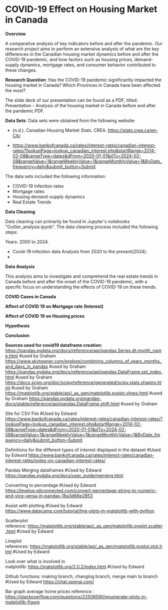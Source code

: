 # COVID-19 Effect on Housing Market in Canada

**Overview**

A comparative analysis of key indicators before and after the pandemic. Our research project aims to perform an extensive analysis of what are the key differences in the Canadian housing market dynamics before and after the COVID-19 pandemic, and how factors such as housing prices, demand-supply dynamics, mortgage rates, and consumer behavior contributed to these changes.

**Research Question**: Has the COVID-19 pandemic significantly impacted the housing market in Canada? Which Provinces in Canada have been affected the most? 

The slide deck of our presentation can be found as a PDF, titled: Presentation - Analysis of the housing market in Canada before and after the pandemic.PDF.

**Data Sets**: Data sets were obtained from the following website:

- (n.d.). Canadian Housing Market Stats. CREA. https://stats.crea.ca/en-CA/

- https://www.bankofcanada.ca/rates/interest-rates/canadian-interest-rates/?lookupPage=lookup_canadian_interest.php&startRange=2014-02-08&rangeType=dates&dFrom=2020-01-01&dTo=2024-02-08&rangeValue=1&rangeWeeklyValue=1&rangeMonthlyValue=1&ByDate_frequency=daily&submit_button=Submit

The data sets included the following information:
- COVID-19 Infection rates
- Mortgage rates
- Housing demand-supply dynamics
- Real Estate Trends

**Data Cleaning**

Data cleaning can primarily be found in Jupyter's notebooks "Outlier_analysis.ipynb". The data cleaning process included the following steps:

Years: 2000 to 2024.
- Covid-19 infection data Analysis from 2020 to the present(2024).
- 


**Data Analysis**

This analysis aims to investigate and comprehend the real estate trends in Canada before and after the onset of the COVID-19 pandemic, with a specific focus on understanding the effects of COVID-19 on these trends.

**COVID Cases in Canada**

**Affect of COVID 19 on Mortgage rate (Interest)**

**Affect of COVID 19 on Housing prices**

**Hypothesis**

**Conclusion**

**Sources used for covid19 dataframe creation:**
https://pandas.pydata.org/docs/reference/api/pandas.Series.dt.month_name.html #used by Graham
https://www.skytowner.com/explore/combining_columns_of_years_months_and_days_in_pandas #used by Graham
https://pandas.pydata.org/docs/reference/api/pandas.DataFrame.set_index.html #used by Graham
https://docs.scipy.org/doc/scipy/reference/generated/scipy.stats.shapiro.html #used by Graham
https://matplotlib.org/stable/api/_as_gen/matplotlib.pyplot.vlines.html #used by Graham
https://pandas.pydata.org/pandas-docs/stable/reference/api/pandas.DataFrame.shift.html #used by Graham

Site for CSV File #Used by Edward
https://www.bankofcanada.ca/rates/interest-rates/canadian-interest-rates/?lookupPage=lookup_canadian_interest.php&startRange=2014-02-08&rangeType=dates&dFrom=2020-01-01&dTo=2024-02-08&rangeValue=1&rangeWeeklyValue=1&rangeMonthlyValue=1&ByDate_frequency=daily&submit_button=Submit

Definitions for the different types of interest displayed in the dataset #Used by Edward
https://www.bankofcanada.ca/rates/interest-rates/canadian-interest-rates/notes-on-canadian-interest-rates/

Pandas Merging dataframes #Used by Edward
https://pandas.pydata.org/docs/user_guide/merging.html

Converting to percentage #Used by Edward
https://levelup.gitconnected.com/convert-percentage-string-to-numeric-and-vice-versa-in-pandas-18a3d66e2853

Assist with plotting #Used by Edward
https://www.datacamp.com/tutorial/line-plots-in-matplotlib-with-python

Scatterplot reference: https://matplotlib.org/stable/api/_as_gen/matplotlib.pyplot.scatter.html #Used by Edward

Lineplot references: https://matplotlib.org/stable/api/_as_gen/matplotlib.pyplot.plot.html #Used by Edward

Look over what is involved in matplotlib: https://matplotlib.org/2.0.2/index.html #Used by Edward

Github functions: making branch, changing branch, merge main to branch #Used by Edward
https://chat.openai.com/

Bar graph average home prices reference  : https://stackoverflow.com/questions/22508590/enumerate-plots-in-matplotlib-figure


